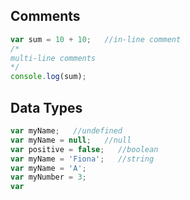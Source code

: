## Comments

```js
var sum = 10 + 10;   //in-line comment
/*
multi-line comments
*/
console.log(sum);
```

## Data Types
```js
var myName;   //undefined
var myName = null;   //null
var positive = false;   //boolean
var myName = 'Fiona';   //string
var myName = 'A';   
var myNumber = 3;
var
```